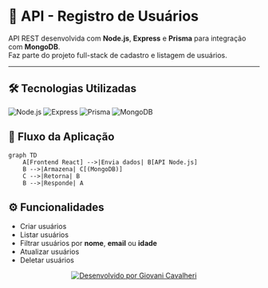 # 📌 API - Registro de Usuários

API REST desenvolvida com **Node.js**, **Express** e **Prisma** para integração com **MongoDB**.  
Faz parte do projeto full-stack de cadastro e listagem de usuários.

---

## 🛠 Tecnologias Utilizadas
![Node.js](https://img.shields.io/badge/Node.js-339933?style=for-the-badge&logo=nodedotjs)
![Express](https://img.shields.io/badge/Express-000000?style=for-the-badge&logo=express)
![Prisma](https://img.shields.io/badge/Prisma-3982CE?style=for-the-badge&logo=Prisma)
![MongoDB](https://img.shields.io/badge/MongoDB-47A248?style=for-the-badge&logo=mongodb)


## 🔄 Fluxo da Aplicação

```mermaid
graph TD
    A[Frontend React] -->|Envia dados| B[API Node.js]
    B -->|Armazena| C[(MongoDB)]
    C -->|Retorna| B
    B -->|Responde| A
```

## ⚙️ Funcionalidades

- Criar usuários
- Listar usuários
- Filtrar usuários por **nome**, **email** ou **idade**
- Atualizar usuários
- Deletar usuários

<p align="center"> <a href="https://github.com/GiovaniCavalheri"> <img src="https://img.shields.io/badge/Desenvolvido%20com%20%E2%9D%A4%EF%B8%8F%20por-Giovani%20Cavalheri-800080?style=for-the-badge&logo=github" alt="Desenvolvido por Giovani Cavalheri"> </a> </p> 
